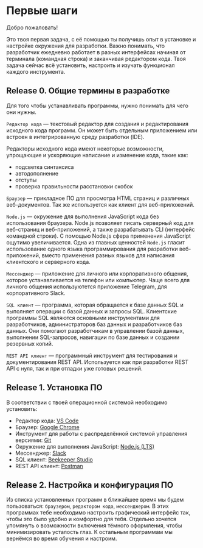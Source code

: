 # Первые шаги

Добро пожаловать!

Это твоя первая задача, с её помощью ты получишь опыт в установке и настройке окружения для разработки.
Важно понимать, что разработчик ежедневно работает в разных интерфейсах начиная от терминала (командная строка) и заканчивая редактором кода. Твоя задача сейчас всё установить, настроить и изучать функционал каждого инструмента.

## Release 0. Общие термины в разработке

Для того чтобы устанавливать программы, нужно понимать для чего они нужны.

`Редактор кода` — текстовый редактор для создания и редактирования исходного кода программ. Он может быть отдельным приложением или встроен в интегрированную среду разработки (IDE).

Редакторы исходного кода имеют некоторые возможности, упрощающие и ускоряющие написание и изменение кода, такие как:

- подсветка синтаксиса
- автодополнение
- отступы
- проверка правильности расстановки скобок

`Браузер` — прикладное ПО для просмотра HTML страниц и различных веб-документов. Так же используется как клиент для веб-приложений.

`Node.js` — окружение для выполнения JavaScript кода без использования браузера. Node.js позволяет писать серверный код для веб-страниц и веб-приложений, а также разрабатывать CLI (интерфейс командной строки). С помощью Node.js сфера применения JavaScript ощутимо увеличивается. Одна из главных ценностей `Node.js` гласит использование одного языка программирования для разработки веб-приложений, вместо применения разных языков для написания клиентского и серверного кода.

`Мессенджер` — приложение для личного или корпоративного общения, которое устанавливается на телефон или компьютер. Чаще всего для личного общения используютется приложение Telegram, для корпоративного Slack.

`SQL клиент` —  программа, которая обращается к базе данных SQL и выполняет операции с базой данных и запросы SQL. Клиентские программы SQL являются основными инструментами для разработчиков, администраторов баз данных и разработчиков баз данных. Они помогают разработчикам в управлении базой данных, выполнении SQL-запросов, навигации по базе данных и создании резервных копий.

`REST API клиент` — программный инструмент для тестирования и документирования REST API. Используется как при разработки REST API с нуля, так и при отладки уже готовых решений.

## Release 1. Установка ПО

В соответствии с твоей операционной системой необходимо установить:

- Редактор кода: [VS Code](https://code.visualstudio.com/)
- Браузер: [Google Chrome](https://www.google.com/intl/ru_ru/chrome/)
- Инструмент для работы с распределённой системой управления версиями: [Git](https://git-scm.com/)
- Окружение для выполнения JavaScript: [Node.js (LTS)](https://nodejs.org/en/)
- Мессенджер: [Slack](https://slack.com/downloads)
- SQL клиент: [Beekeeper Studio](https://www.beekeeperstudio.io/get)
- REST API клиент: [Postman](https://www.postman.com/downloads/)

## Release 2. Настройка и конфигурация ПО

Из списка установленных программ в ближайшее время мы будем пользоваться: `браузером`, `редактором кода`, `мессенджером`.
В этих программах тебе необходимо настроить графический интерфейс так, чтобы это было удобно и комфортно для тебя.
Отдельно хочется упомянуть о возможности включения тёмного оформления, чтобы минимизировать усталость глаз.
К остальным программам мы вернёмся во время обучения и настроим.
